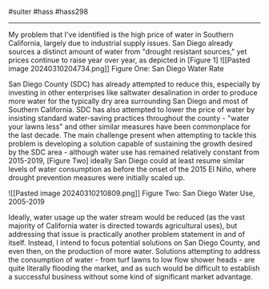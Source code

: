 #suiter #hass #hass298 


----


My problem that I've identified is the high price of water in Southern California, largely due to industrial supply issues. San Diego already sources a distinct amount of water from "drought resistant sources," yet prices continue to raise year over year, as depicted in \[Figure 1] 
![[Pasted image 20240310204734.png]]
Figure One: San Diego Water Rate

San Diego County (SDC) has already attempted to reduce this, especially by investing in other enterprises like saltwater desalination in order to produce more water for the typically dry area surrounding San Diego and most of Southern California. SDC has also attempted to lower the price of water by insisting standard water-saving practices throughout the county - "water your lawns less" and other similar measures have been commonplace for the last decade.  The main challenge present when attempting to tackle this problem is developing a solution capable of sustaining the growth desired by the SDC area - although water use has remained relatively constant from 2015-2019, \[Figure Two] ideally San Diego could at least resume similar levels of water consumption as before the onset of the 2015 El Niño, where drought prevention measures were initially scaled up. 

![[Pasted image 20240310210809.png]]
Figure Two: San Diego Water Use, 2005-2019


Ideally, water usage up the water stream would be reduced (as the vast majority of California water is directed towards agricultural uses), but addressing that issue is practically another problem statement in and of itself. Instead, I intend to focus potential solutions on San Diego County, and even then, on the production of more water. Solutions attempting to address the consumption of water - from turf lawns to low flow shower heads - are quite literally flooding the market, and as such would be difficult to establish a successful business without some kind of significant market advantage. 